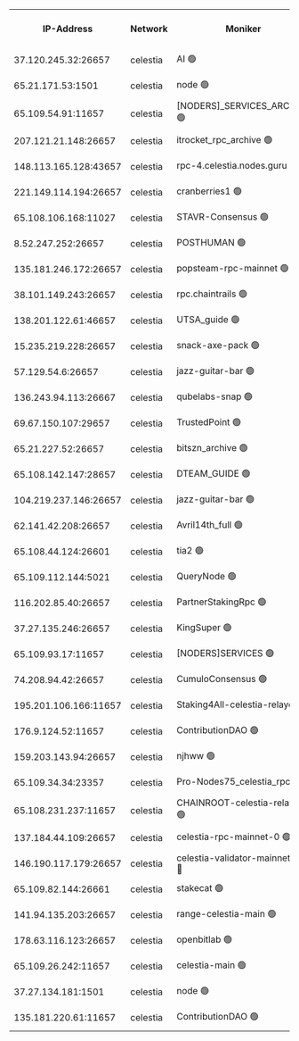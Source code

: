 


<table><tr><th>IP-Address</th><th>Network</th><th>Moniker</th><th>Latest Block Height</th><th>Earliest Block Height</th><th>Catching Up</th><th>Tx Index</th><th>Voting Power</th><th>Scan Time</th></tr><tr><td>37.120.245.32:26657</td><td>celestia</td><td>AI 🟢</td><td>2592573</td><td>1</td><td>False</td><td>off</td><td>0</td><td>2024-10-18T16:11:18.776351395UTC</td></tr><tr><td>65.21.171.53:1501</td><td>celestia</td><td>node 🟢</td><td>2592573</td><td>1</td><td>False</td><td>on</td><td>0</td><td>2024-10-18T16:11:19.139763663UTC</td></tr><tr><td>65.109.54.91:11657</td><td>celestia</td><td>[NODERS]_SERVICES_ARCHIVE 🟢</td><td>2592576</td><td>1</td><td>False</td><td>on</td><td>0</td><td>2024-10-18T16:11:56.577496725UTC</td></tr><tr><td>207.121.21.148:26657</td><td>celestia</td><td>itrocket_rpc_archive 🟢</td><td>2592576</td><td>1</td><td>False</td><td>on</td><td>0</td><td>2024-10-18T16:11:57.529437553UTC</td></tr><tr><td>148.113.165.128:43657</td><td>celestia</td><td>rpc-4.celestia.nodes.guru 🟢</td><td>2592582</td><td>1</td><td>False</td><td>on</td><td>0</td><td>2024-10-18T16:13:02.418554699UTC</td></tr><tr><td>221.149.114.194:26657</td><td>celestia</td><td>cranberries1 🟢</td><td>2592583</td><td>1</td><td>False</td><td>on</td><td>0</td><td>2024-10-18T16:13:16.210119577UTC</td></tr><tr><td>65.108.106.168:11027</td><td>celestia</td><td>STAVR-Consensus 🟢</td><td>2592583</td><td>1</td><td>False</td><td>on</td><td>0</td><td>2024-10-18T16:13:18.746055006UTC</td></tr><tr><td>8.52.247.252:26657</td><td>celestia</td><td>POSTHUMAN 🟢</td><td>2592587</td><td>1</td><td>False</td><td>on</td><td>0</td><td>2024-10-18T16:14:07.232000147UTC</td></tr><tr><td>135.181.246.172:26657</td><td>celestia</td><td>popsteam-rpc-mainnet 🟢</td><td>2592590</td><td>1</td><td>False</td><td>on</td><td>0</td><td>2024-10-18T16:14:41.383449549UTC</td></tr><tr><td>38.101.149.243:26657</td><td>celestia</td><td>rpc.chaintrails 🟢</td><td>2592591</td><td>1</td><td>False</td><td>on</td><td>0</td><td>2024-10-18T16:14:50.920413251UTC</td></tr><tr><td>138.201.122.61:46657</td><td>celestia</td><td>UTSA_guide 🟢</td><td>2592593</td><td>1</td><td>False</td><td>on</td><td>0</td><td>2024-10-18T16:15:21.947226003UTC</td></tr><tr><td>15.235.219.228:26657</td><td>celestia</td><td>snack-axe-pack 🟢</td><td>2592593</td><td>1</td><td>False</td><td>off</td><td>0</td><td>2024-10-18T16:15:22.888534186UTC</td></tr><tr><td>57.129.54.6:26657</td><td>celestia</td><td>jazz-guitar-bar 🟢</td><td>2592594</td><td>1</td><td>False</td><td>off</td><td>0</td><td>2024-10-18T16:15:25.301148050UTC</td></tr><tr><td>136.243.94.113:26667</td><td>celestia</td><td>qubelabs-snap 🟢</td><td>2592596</td><td>1</td><td>False</td><td>on</td><td>0</td><td>2024-10-18T16:15:51.182635682UTC</td></tr><tr><td>69.67.150.107:29657</td><td>celestia</td><td>TrustedPoint 🟢</td><td>2592597</td><td>1</td><td>False</td><td>on</td><td>0</td><td>2024-10-18T16:16:06.393343353UTC</td></tr><tr><td>65.21.227.52:26657</td><td>celestia</td><td>bitszn_archive 🟢</td><td>2592601</td><td>1</td><td>False</td><td>on</td><td>0</td><td>2024-10-18T16:16:56.901394580UTC</td></tr><tr><td>65.108.142.147:28657</td><td>celestia</td><td>DTEAM_GUIDE 🟢</td><td>2592605</td><td>1</td><td>False</td><td>on</td><td>0</td><td>2024-10-18T16:17:38.029147750UTC</td></tr><tr><td>104.219.237.146:26657</td><td>celestia</td><td>jazz-guitar-bar 🟢</td><td>2592606</td><td>1</td><td>False</td><td>off</td><td>0</td><td>2024-10-18T16:17:47.179117774UTC</td></tr><tr><td>62.141.42.208:26657</td><td>celestia</td><td>Avril14th_full 🟢</td><td>2592608</td><td>1</td><td>False</td><td>on</td><td>0</td><td>2024-10-18T16:18:18.343566323UTC</td></tr><tr><td>65.108.44.124:26601</td><td>celestia</td><td>tia2 🟢</td><td>2371494</td><td>339581</td><td>False</td><td>on</td><td>0</td><td>2024-10-18T16:11:33.972655370UTC</td></tr><tr><td>65.109.112.144:5021</td><td>celestia</td><td>QueryNode 🟢</td><td>2371494</td><td>1406226</td><td>False</td><td>off</td><td>0</td><td>2024-10-18T16:15:29.862767250UTC</td></tr><tr><td>116.202.85.40:26657</td><td>celestia</td><td>PartnerStakingRpc 🟢</td><td>2371494</td><td>1588231</td><td>False</td><td>on</td><td>0</td><td>2024-10-18T16:11:36.293787270UTC</td></tr><tr><td>37.27.135.246:26657</td><td>celestia</td><td>KingSuper 🟢</td><td>2371494</td><td>1814358</td><td>False</td><td>off</td><td>0</td><td>2024-10-18T16:12:18.829312045UTC</td></tr><tr><td>65.109.93.17:11657</td><td>celestia</td><td>[NODERS]SERVICES 🟢</td><td>2592592</td><td>2371581</td><td>False</td><td>on</td><td>0</td><td>2024-10-18T16:15:05.144348995UTC</td></tr><tr><td>74.208.94.42:26657</td><td>celestia</td><td>CumuloConsensus 🟢</td><td>2592583</td><td>2384001</td><td>False</td><td>on</td><td>0</td><td>2024-10-18T16:13:19.561878984UTC</td></tr><tr><td>195.201.106.166:11657</td><td>celestia</td><td>Staking4All-celestia-relayer 🟢</td><td>2592609</td><td>2399575</td><td>False</td><td>off</td><td>0</td><td>2024-10-18T16:18:27.310834427UTC</td></tr><tr><td>176.9.124.52:11657</td><td>celestia</td><td>ContributionDAO 🟢</td><td>2592601</td><td>2419178</td><td>False</td><td>on</td><td>0</td><td>2024-10-18T16:16:56.478127794UTC</td></tr><tr><td>159.203.143.94:26657</td><td>celestia</td><td>njhww 🟢</td><td>2592584</td><td>2471623</td><td>False</td><td>off</td><td>0</td><td>2024-10-18T16:13:26.454834581UTC</td></tr><tr><td>65.109.34.34:23357</td><td>celestia</td><td>Pro-Nodes75_celestia_rpc 🟢</td><td>2592590</td><td>2471629</td><td>False</td><td>on</td><td>0</td><td>2024-10-18T16:14:40.936772323UTC</td></tr><tr><td>65.108.231.237:11657</td><td>celestia</td><td>CHAINROOT-celestia-relayer 🟢</td><td>2592580</td><td>2473086</td><td>False</td><td>on</td><td>0</td><td>2024-10-18T16:12:38.810295863UTC</td></tr><tr><td>137.184.44.109:26657</td><td>celestia</td><td>celestia-rpc-mainnet-0 🟢</td><td>2591285</td><td>2517150</td><td>False</td><td>on</td><td>0</td><td>2024-10-18T16:15:04.784685533UTC</td></tr><tr><td>146.190.117.179:26657</td><td>celestia</td><td>celestia-validator-mainnet-0 🔴</td><td>2592602</td><td>2517150</td><td>False</td><td>off</td><td>8000020</td><td>2024-10-18T16:17:08.208980864UTC</td></tr><tr><td>65.109.82.144:26661</td><td>celestia</td><td>stakecat 🟢</td><td>2592592</td><td>2560501</td><td>False</td><td>on</td><td>0</td><td>2024-10-18T16:15:03.796571650UTC</td></tr><tr><td>141.94.135.203:26657</td><td>celestia</td><td>range-celestia-main 🟢</td><td>2592574</td><td>2569748</td><td>False</td><td>on</td><td>0</td><td>2024-10-18T16:11:39.229301242UTC</td></tr><tr><td>178.63.116.123:26657</td><td>celestia</td><td>openbitlab 🟢</td><td>2592575</td><td>2577013</td><td>False</td><td>on</td><td>0</td><td>2024-10-18T16:11:51.980686189UTC</td></tr><tr><td>65.109.26.242:11657</td><td>celestia</td><td>celestia-main 🟢</td><td>2592594</td><td>2578825</td><td>False</td><td>on</td><td>0</td><td>2024-10-18T16:15:34.440499713UTC</td></tr><tr><td>37.27.134.181:1501</td><td>celestia</td><td>node 🟢</td><td>2592585</td><td>2585768</td><td>False</td><td>off</td><td>0</td><td>2024-10-18T16:13:39.480560168UTC</td></tr><tr><td>135.181.220.61:11657</td><td>celestia</td><td>ContributionDAO 🟢</td><td>2592588</td><td>2587927</td><td>False</td><td>off</td><td>0</td><td>2024-10-18T16:14:11.699679777UTC</td></tr></table>